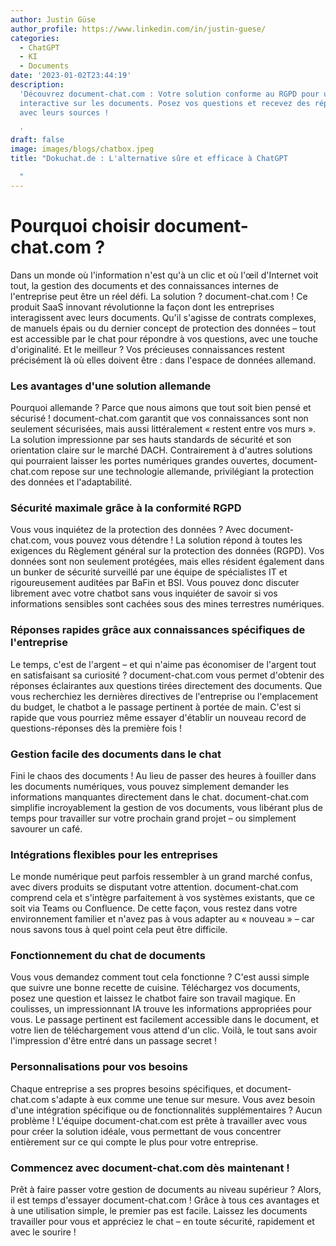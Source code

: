 ```yaml
---
author: Justin Güse
author_profile: https://www.linkedin.com/in/justin-guese/
categories:
  - ChatGPT
  - KI
  - Documents
date: '2023-01-02T23:44:19'
description:
  'Découvrez document-chat.com : Votre solution conforme au RGPD pour une communication
  interactive sur les documents. Posez vos questions et recevez des réponses précises
  avec leurs sources !

  '
draft: false
image: images/blogs/chatbox.jpeg
title: "Dokuchat.de : L'alternative sûre et efficace à ChatGPT

  "
---
```


# Pourquoi choisir document-chat.com ?

Dans un monde où l'information n'est qu'à un clic et où l'œil d'Internet voit tout, la gestion des documents et des connaissances internes de l'entreprise peut être un réel défi. La solution ? document-chat.com ! Ce produit SaaS innovant révolutionne la façon dont les entreprises interagissent avec leurs documents. Qu'il s'agisse de contrats complexes, de manuels épais ou du dernier concept de protection des données – tout est accessible par le chat pour répondre à vos questions, avec une touche d'originalité. Et le meilleur ? Vos précieuses connaissances restent précisément là où elles doivent être : dans l'espace de données allemand.

### Les avantages d'une solution allemande

Pourquoi allemande ? Parce que nous aimons que tout soit bien pensé et sécurisé ! document-chat.com garantit que vos connaissances sont non seulement sécurisées, mais aussi littéralement « restent entre vos murs ». La solution impressionne par ses hauts standards de sécurité et son orientation claire sur le marché DACH. Contrairement à d'autres solutions qui pourraient laisser les portes numériques grandes ouvertes, document-chat.com repose sur une technologie allemande, privilégiant la protection des données et l'adaptabilité.

### Sécurité maximale grâce à la conformité RGPD

Vous vous inquiétez de la protection des données ? Avec document-chat.com, vous pouvez vous détendre ! La solution répond à toutes les exigences du Règlement général sur la protection des données (RGPD). Vos données sont non seulement protégées, mais elles résident également dans un bunker de sécurité surveillé par une équipe de spécialistes IT et rigoureusement auditées par BaFin et BSI. Vous pouvez donc discuter librement avec votre chatbot sans vous inquiéter de savoir si vos informations sensibles sont cachées sous des mines terrestres numériques.

### Réponses rapides grâce aux connaissances spécifiques de l'entreprise

Le temps, c'est de l'argent – et qui n'aime pas économiser de l'argent tout en satisfaisant sa curiosité ? document-chat.com vous permet d'obtenir des réponses éclairantes aux questions tirées directement des documents. Que vous recherchiez les dernières directives de l'entreprise ou l'emplacement du budget, le chatbot a le passage pertinent à portée de main. C'est si rapide que vous pourriez même essayer d'établir un nouveau record de questions-réponses dès la première fois !

### Gestion facile des documents dans le chat

Fini le chaos des documents ! Au lieu de passer des heures à fouiller dans les documents numériques, vous pouvez simplement demander les informations manquantes directement dans le chat. document-chat.com simplifie incroyablement la gestion de vos documents, vous libérant plus de temps pour travailler sur votre prochain grand projet – ou simplement savourer un café.

### Intégrations flexibles pour les entreprises

Le monde numérique peut parfois ressembler à un grand marché confus, avec divers produits se disputant votre attention. document-chat.com comprend cela et s'intègre parfaitement à vos systèmes existants, que ce soit via Teams ou Confluence. De cette façon, vous restez dans votre environnement familier et n'avez pas à vous adapter au « nouveau » – car nous savons tous à quel point cela peut être difficile.

### Fonctionnement du chat de documents

Vous vous demandez comment tout cela fonctionne ? C'est aussi simple que suivre une bonne recette de cuisine. Téléchargez vos documents, posez une question et laissez le chatbot faire son travail magique. En coulisses, un impressionnant IA trouve les informations appropriées pour vous. Le passage pertinent est facilement accessible dans le document, et votre lien de téléchargement vous attend d'un clic. Voilà, le tout sans avoir l'impression d'être entré dans un passage secret !

### Personnalisations pour vos besoins

Chaque entreprise a ses propres besoins spécifiques, et document-chat.com s'adapte à eux comme une tenue sur mesure. Vous avez besoin d'une intégration spécifique ou de fonctionnalités supplémentaires ? Aucun problème ! L'équipe document-chat.com est prête à travailler avec vous pour créer la solution idéale, vous permettant de vous concentrer entièrement sur ce qui compte le plus pour votre entreprise.

### Commencez avec document-chat.com dès maintenant !

Prêt à faire passer votre gestion de documents au niveau supérieur ? Alors, il est temps d'essayer document-chat.com ! Grâce à tous ces avantages et à une utilisation simple, le premier pas est facile. Laissez les documents travailler pour vous et appréciez le chat – en toute sécurité, rapidement et avec le sourire !
